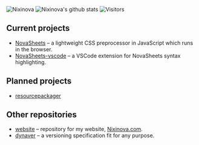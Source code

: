 ![Nixinova](https://nixinova.com/assets/images/logos/nixinova.png)
![Nixinova's github stats](https://github-readme-stats.vercel.app/api?username=Nixinova)
![Visitors](https://visitor-badge.glitch.me/badge?page_id=Nixinova.Nixinova)

## Current projects
* [NovaSheets](https://GitHub.com/Nixinova/NovaSheets) – a lightweight CSS preprocessor in JavaScript which runs in the browser.
* [NovaSheets-vscode](https://GitHub.com/Nixinova/NovaSheets-vscode) – a VSCode extension for NovaSheets syntax highlighting.

## Planned projects
* [resourcepackager](https://GitHub.com/Nixinova/resourcepackager)

## Other repositories
* [website](https://GitHub.com/Nixinova/NovaSheets) – repository for my website, [Nixinova.com](https://Nixinova.com).
* [dynaver](https://GitHub.com/Nixinova/dynaver) – a versioning specification fit for any purpose.
